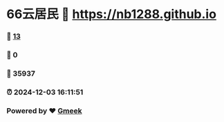 # 66云居民 :link: https://nb1288.github.io 
### :page_facing_up: [13](https://nb1288.github.io/tag.html) 
### :speech_balloon: 0 
### :hibiscus: 35937 
### :alarm_clock: 2024-12-03 16:11:51 
### Powered by :heart: [Gmeek](https://github.com/Meekdai/Gmeek)
